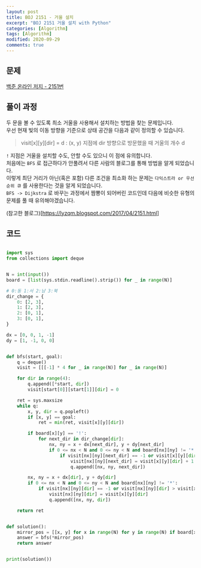 ```yaml
---
layout: post
title: BOJ 2151 - 거울 설치
excerpt: "BOJ 2151 거울 설치 with Python"
categories: [Algorithm]
tags: [Algorithm]
modified: 2020-09-29
comments: true
---
```


## 문제

[백준 온라인 저지 - 2151번](https://www.acmicpc.net/problem/2151)

## 풀이 과정

두 문을 볼 수 있도록 최소 거울을 사용해서 설치하는 방법을 찾는 문제입니다. <br>
우선 현재 빛의 이동 방향을 기준으로 상태 공간을 다음과 같이 정의할 수 있습니다. <br>

> visit[x][y][dir] = d : (x, y) 지점에 dir 방향으로 방문했을 때 거울의 개수 d

`!` 지점은 거울을 설치할 수도, 안할 수도 있으니 이 점에 유의합니다. <br>
처음에는 `BFS` 로 접근하다가 안풀려서 다른 사람의 블로그를 통해 방법을 알게 되었습니다. <br>
이렇게 최단 거리가 아닌(혹은 포함) 다른 조건을 최소화 하는 문제는 `다익스트라 or 우선순위 큐` 를 사용한다는 것을 알게 되었습니다.<br>
`BFS -> Dijkstra` 로 바꾸는 과정에서 짬뽕이 되어버린 코드인데 다음에 비슷한 유형의 문제를 풀 때 유의해야겠습니다. <br>

(참고한 블로그)[https://lyzqm.blogspot.com/2017/04/2151.html]

## 코드

```python

import sys
from collections import deque


N = int(input())
board = [list(sys.stdin.readline().strip()) for _ in range(N)]

# 0:동 1:서 2:남 3:북
dir_change = {
    0: [2, 3],
    1: [2, 3],
    2: [0, 1],
    3: [0, 1],
}

dx = [0, 0, 1, -1]
dy = [1, -1, 0, 0]


def bfs(start, goal):
    q = deque()
    visit = [[[-1] * 4 for _ in range(N)] for _ in range(N)]

    for dir in range(4):
        q.append([*start, dir])
        visit[start[0]][start[1]][dir] = 0

    ret = sys.maxsize
    while q:
        x, y, dir = q.popleft()
        if [x, y] == goal:
            ret = min(ret, visit[x][y][dir])

        if board[x][y] == '!':
            for next_dir in dir_change[dir]:
                nx, ny = x + dx[next_dir], y + dy[next_dir]
                if 0 <= nx < N and 0 <= ny < N and board[nx][ny] != '*':
                    if visit[nx][ny][next_dir] == -1 or visit[x][y][dir] + 1 < visit[nx][ny][next_dir]:
                        visit[nx][ny][next_dir] = visit[x][y][dir] + 1
                        q.append([nx, ny, next_dir])

        nx, ny = x + dx[dir], y + dy[dir]
        if 0 <= nx < N and 0 <= ny < N and board[nx][ny] != '*':
            if visit[nx][ny][dir] == -1 or visit[nx][ny][dir] > visit[x][y][dir]:
                visit[nx][ny][dir] = visit[x][y][dir]
                q.append([nx, ny, dir])

    return ret


def solution():
    mirror_pos = [[x, y] for x in range(N) for y in range(N) if board[x][y] == '#']
    answer = bfs(*mirror_pos)
    return answer


print(solution())

```
